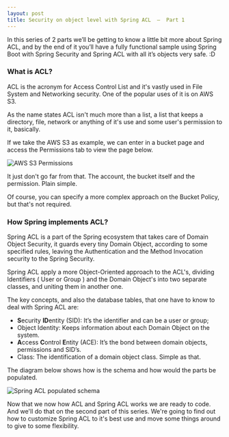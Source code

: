 ```yaml
---
layout: post
title: Security on object level with Spring ACL  —  Part 1
---
```


In this series of 2 parts we’ll be getting to know a little bit more about Spring ACL, and by the end of it you’ll have a fully functional sample using Spring Boot with Spring Security and Spring ACL with all it’s objects very safe. :D



### What is ACL?

ACL is the acronym for Access Control List and it's vastly used in File System and Networking security. One of the popular uses of it is on AWS S3.

As the name states ACL isn't much more than a list, a list that keeps a directory, file, network or anything of it's use and some user's permission to it, basically.

If we take the AWS S3 as example, we can enter in a bucket page and access the Permissions tab to view the page below.

![AWS S3 Permissions](https://raw.githubusercontent.com/samuelbwr/samuelbwr.github.io/master/images/spring-acl/acl.png)

It just don't go far from that. The account, the bucket itself and the permission. Plain simple.

Of course, you can specify a more complex approach on the Bucket Policy, but that's not required.

### How Spring implements ACL?
Spring ACL is a part of the Spring ecosystem that takes care of Domain Object Security, it guards every tiny Domain Object, according to some specified rules, leaving the Authentication and the Method Invocation security to the Spring Security.

Spring ACL apply a more Object-Oriented approach to the ACL's, dividing Identifiers ( User or Group ) and the Domain Object's into two separate classes, and uniting them in another one.

The key concepts, and also the database tables, that one have to know to deal with Spring ACL are:

 - **S**ecurity **ID**entity (SID): It’s the identifier and can be a user or group;
 - Object Identity: Keeps information about each Domain Object on the system.
 - **A**ccess **C**ontrol **E**ntity (ACE): It’s the bond between domain objects, permissions and SID’s.
 - Class: The identification of a domain object class. Simple as that.

The diagram below shows how is the schema and how would the parts be populated.


![Spring ACL populated schema](https://raw.githubusercontent.com/samuelbwr/samuelbwr.github.io/master/images/spring-acl/explain-diagram.png)

Now that we now how ACL and Spring ACL works we are ready to code. And we'll do that on the second part of this series. We're going to find out how to customize Spring ACL to it's best use and move some things around to give to some flexibility.



